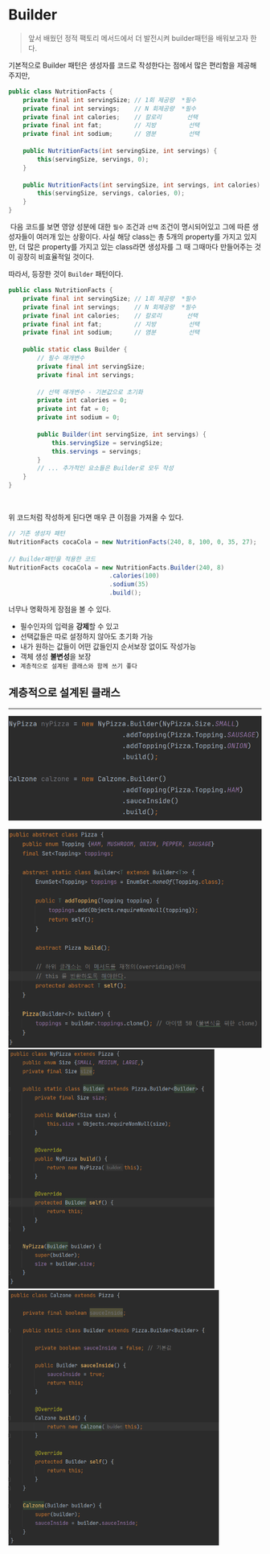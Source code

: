# Builder

> 앞서 배웠던 정적 팩토리 메서드에서 더 발전시켜 builder패턴을 배워보고자 한다.

기본적으로 Builder 패턴은 생성자를 코드로 작성한다는 점에서 많은 편리함을 제공해주지만,

```java
public class NutritionFacts {
    private final int servingSize; // 1회 제공량  *필수
    private final int servings;	   // N 회제공량  *필수
    private final int calories;    // 칼로리       선택
    private final int fat;         // 지방         선택
    private final int sodium;      // 염분         선택
    
    public NutritionFacts(int servingSize, int servings) {
        this(servingSize, servings, 0);
    }
    
    public NutritionFacts(int servingSize, int servings, int calories) {
        this(servingSize, servings, calories, 0);
    }
}
```

​	다음 코드를 보면 영양 성분에 대한 `필수` 조건과 `선택` 조건이 명시되어있고 그에 따른 생성자들이 여러개 있는 상황이다. 사실 해당 class는 총 5개의 property를 가지고 있지만, 더 많은 property를 가지고 있는 class라면 생성자를 그 때 그때마다 만들어주는 것이 굉장히 비효율적일 것이다.

따라서, 등장한 것이 `Builder` 패턴이다.

```java
public class NutritionFacts {
    private final int servingSize; // 1회 제공량  *필수
    private final int servings;	   // N 회제공량  *필수
    private final int calories;    // 칼로리       선택
    private final int fat;         // 지방         선택
    private final int sodium;      // 염분         선택
    
    public static class Builder {
        // 필수 매개변수
        private final int servingSize;
        private final int servings;
        
        // 선택 매개변수 - 기본값으로 초기화
        private int calories = 0;
        private int fat = 0;
        private int sodium = 0;
        
        public Builder(int servingSize, int servings) {
            this.servingSize = servingSize;
            this.servings = servings;
        }
        // ... 추가적인 요소들은 Builder로 모두 작성
    }
}
```

​	

위 코드처럼 작성하게 된다면 매우 큰 이점을 가져올 수 있다.

```java
// 기존 생성자 패턴
NutritionFacts cocaCola = new NutritionFacts(240, 8, 100, 0, 35, 27);

// Builder패턴을 적용한 코드
NutritionFacts cocaCola = new NutritionFacts.Builder(240, 8)
    						.calories(100)
    						.sodium(35)
    						.build();
```

 너무나 명확하게 장점을 볼 수 있다.

- 필수인자의 입력을 **강제**할 수 있고
- 선택값들은 따로 설정하지 않아도 초기화 가능
- 내가 원하는 값들이 어떤 값들인지 순서보장 없이도 작성가능
- 객체 생성 **불변성**을 보장
- `계층적으로 설계된 클래스와 함께 쓰기 좋다`



## 계층적으로 설계된 클래스

[구현소스]: https://github.com/SangjinH/TIL/tree/master/Effective_Java/effectivejava/src/main/java/Builder	"구현소스파일위치"

---

![image-20220629000249949](1.2.Builder.assets/image-20220629000249949.png)

<img src="1.2.Builder.assets/image-20220628235911479.png" alt="image-20220628235911479" style="zoom:67%;" />

<img src="1.2.Builder.assets/image-20220628235958426.png" alt="image-20220628235958426" style="zoom:67%;" />

<img src="1.2.Builder.assets/image-20220629000052977.png" alt="image-20220629000052977" style="zoom:67%;" />